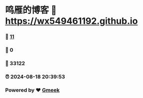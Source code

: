 # 鸣雁的博客 :link: https://wx549461192.github.io 
### :page_facing_up: [11](https://wx549461192.github.io/tag.html) 
### :speech_balloon: 0 
### :hibiscus: 33122 
### :alarm_clock: 2024-08-18 20:39:53 
### Powered by :heart: [Gmeek](https://github.com/Meekdai/Gmeek)
